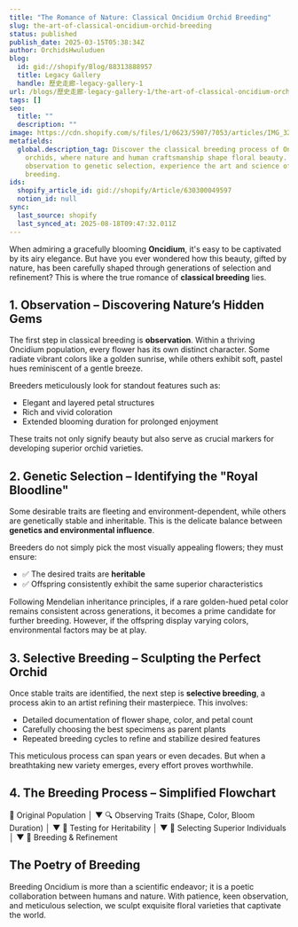```yaml
---
title: "The Romance of Nature: Classical Oncidium Orchid Breeding"
slug: the-art-of-classical-oncidium-orchid-breeding
status: published
publish_date: 2025-03-15T05:38:34Z
author: OrchidsHwuluduen
blog:
  id: gid://shopify/Blog/88313888957
  title: Legacy Gallery
  handle: 歷史走廊-legacy-gallery-1
url: /blogs/歷史走廊-legacy-gallery-1/the-art-of-classical-oncidium-orchid-breeding
tags: []
seo:
  title: ""
  description: ""
image: https://cdn.shopify.com/s/files/1/0623/5907/7053/articles/IMG_3247.jpg?v=1742017117
metafields:
  global.description_tag: Discover the classical breeding process of Oncidium
    orchids, where nature and human craftsmanship shape floral beauty. From
    observation to genetic selection, experience the art and science of
    breeding.
ids:
  shopify_article_id: gid://shopify/Article/630300049597
  notion_id: null
sync:
  last_source: shopify
  last_synced_at: 2025-08-18T09:47:32.011Z
---
```


When admiring a gracefully blooming **Oncidium**, it's easy to be captivated by its airy elegance. But have you ever wondered how this beauty, gifted by nature, has been carefully shaped through generations of selection and refinement? This is where the true romance of **classical breeding** lies.  
  

## 1\. Observation – Discovering Nature’s Hidden Gems  
  

The first step in classical breeding is **observation**. Within a thriving Oncidium population, every flower has its own distinct character. Some radiate vibrant colors like a golden sunrise, while others exhibit soft, pastel hues reminiscent of a gentle breeze.

Breeders meticulously look for standout features such as:

*   Elegant and layered petal structures
*   Rich and vivid coloration
*   Extended blooming duration for prolonged enjoyment

These traits not only signify beauty but also serve as crucial markers for developing superior orchid varieties.  
  

## 2\. Genetic Selection – Identifying the "Royal Bloodline"  
  

Some desirable traits are fleeting and environment-dependent, while others are genetically stable and inheritable. This is the delicate balance between **genetics and environmental influence**.

Breeders do not simply pick the most visually appealing flowers; they must ensure:

*   ✅ The desired traits are **heritable**
*   ✅ Offspring consistently exhibit the same superior characteristics

Following Mendelian inheritance principles, if a rare golden-hued petal color remains consistent across generations, it becomes a prime candidate for further breeding. However, if the offspring display varying colors, environmental factors may be at play.  
  

## 3\. Selective Breeding – Sculpting the Perfect Orchid  
  

Once stable traits are identified, the next step is **selective breeding**, a process akin to an artist refining their masterpiece. This involves:

*   Detailed documentation of flower shape, color, and petal count
*   Carefully choosing the best specimens as parent plants
*   Repeated breeding cycles to refine and stabilize desired features

This meticulous process can span years or even decades. But when a breathtaking new variety emerges, every effort proves worthwhile.  

## 4\. The Breeding Process – Simplified Flowchart  
  

🌱 Original Population
   │
   ▼
🔍 Observing Traits (Shape, Color, Bloom Duration)
   │
   ▼
🧬 Testing for Heritability
   │
   ▼
🌟 Selecting Superior Individuals
   │
   ▼
🌸 Breeding & Refinement  
    

## The Poetry of Breeding

Breeding Oncidium is more than a scientific endeavor; it is a poetic collaboration between humans and nature. With patience, keen observation, and meticulous selection, we sculpt exquisite floral varieties that captivate the world.